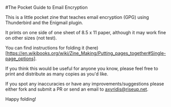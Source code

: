 #The Pocket Guide to Email Encryption

This is a little pocket zine that teaches email encryption (GPG) using
Thunderbird and the Enigmail plugin.

It prints on one side of one sheet of 8.5 x 11 paper, although it may work
fine on other sizes (not test).

You can find instructions for folding it
(here)[https://en.wikibooks.org/wiki/Zine_Making/Putting_pages_together#Single-page_options].

If you think this would be useful for anyone you know, please feel free to
print and distribute as many copies as you'd like. 

If you spot any inaccuracies or have any improvements/suggestions please
either fork and submit a PR or send an email to <axyridis@riseup.net>.

Happy folding!
